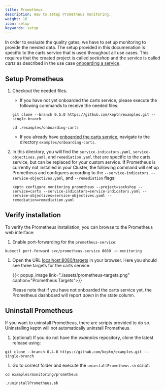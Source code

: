 ```yaml
---
title: Prometheus
description: How to setup Prometheus monitoring.
weight: 10
icon: setup
keywords: setup
---
```


In order to evaluate the quality gates, we have to set up monitoring to provide the needed data. The setup provided in this documenation is specific to the carts service that is used throughout all use cases. This requires that the created project is called *sockshop* and the service is called *carts* as described in the use case [onboarding a service](../onboard-carts-service).

## Setup Prometheus

1. Checkout the needed files.

    - If you have not yet onboarded the carts service, please execute the following commands to receive the needed files:
    
    ```console
    git clone --branch 0.5.0 https://github.com/keptn/examples.git --single-branch
    ```

    ```console 
    cd ./examples/onboarding-carts
    ```

    - If you already have [onboarded the carts service](../../usecases/onboard-carts-service/), navigate to the directory `examples/onboarding-carts`. 

1. In this directory, you will find the `service-indicators.yaml`, `service-objectives.yaml`, and `remediation.yaml` that are specific to the carts service, but can be replaced for your custom service. If Prometheus is currently not installed in your Cluster, the following command will set up Prometheus and configures according to the `--service-indicators`, `--service-objectives.yaml`, and `--remediation` flags: 

    ```console
    keptn configure monitoring prometheus --project=sockshop --service=carts --service-indicators=service-indicators.yaml --service-objectives=service-objectives.yaml --remediation=remediation.yaml 
    ```

<!-- 
1. In this directory, you will find a script called `deployPrometheus.sh`. This script will deploy Prometheus in the namespace `monitoring` and set up scrape job configurations for monitoring the carts service in the `dev`, `staging`, and `production` namespace. Execute that script by calling:

  ```console
  ./deployPrometheus.sh
  ```

  ```console
  namespace "monitoring" created
  configmap "prometheus-server-conf" created
  clusterrole.rbac.authorization.k8s.io "prometheus" created
  clusterrolebinding.rbac.authorization.k8s.io "prometheus" created
  deployment.extensions "prometheus-deployment" created
  service "prometheus-service" created
  ```
-->

## Verify installation

To verify the Prometheus installation, you can browse to the Prometheus web interface:

1. Enable port-forwarding for the `prometheus-service`:

  ```console
  kubectl port-forward svc/prometheus-service 8080 -n monitoring
  ```

1. Open the URL [localhost:8080/targets](http://localhost:8080/targets) in your browser. Here you should see three targets for the carts service:

    {{< popup_image
      link="./assets/prometheus-targets.png"
      caption="Prometheus Targets">}}

    Please note that if you have not onboarded the carts service yet, the Prometheus dashboard will report _down_ in the state column.

## Uninstall Prometheus

If you want to uninstall Prometheus, there are scripts provided to do so. Uninstalling keptn will not automatically uninstall Prometheus.

1. (optional) If you do not have the *examples* repository, clone the latest release using:

  ```console
  git clone --branch 0.4.0 https://github.com/keptn/examples.git --single-branch
  ```

1. Go to correct folder and execute the `uninstallPrometheus.sh` script:

  ```console
  cd examples/monitoring/prometheus
  ```

  ```
  ./uninstallPrometheus.sh
  ```
